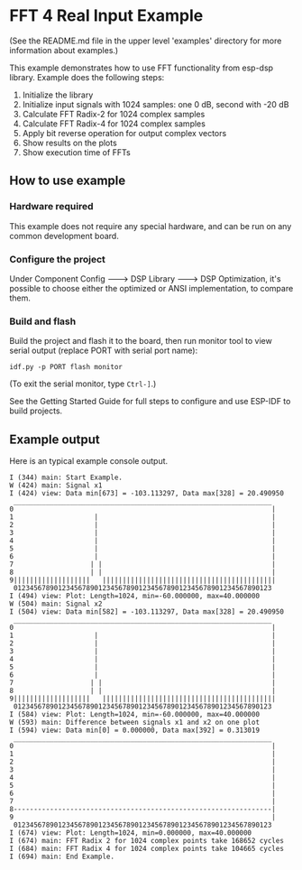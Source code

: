 # FFT 4 Real Input Example 

(See the README.md file in the upper level 'examples' directory for more information about examples.)

This example demonstrates how to use FFT functionality from esp-dsp library. Example does the following steps:

1. Initialize the library
2. Initialize input signals with 1024 samples: one 0 dB, second with -20 dB
3. Calculate FFT Radix-2 for 1024 complex samples
4. Calculate FFT Radix-4 for 1024 complex samples
5. Apply bit reverse operation for output complex vectors
6. Show results on the plots
7. Show execution time of FFTs

## How to use example

### Hardware required

This example does not require any special hardware, and can be run on any common development board.

### Configure the project

Under Component Config ---> DSP Library ---> DSP Optimization, it's possible to choose either the optimized or ANSI implementation, to compare them.

### Build and flash

Build the project and flash it to the board, then run monitor tool to view serial output (replace PORT with serial port name):

```
idf.py -p PORT flash monitor
```

(To exit the serial monitor, type ``Ctrl-]``.)

See the Getting Started Guide for full steps to configure and use ESP-IDF to build projects.

## Example output

Here is an typical example console output. 

```
I (344) main: Start Example.
W (424) main: Signal x1
I (424) view: Data min[673] = -103.113297, Data max[328] = 20.490950
 ________________________________________________________________
0                                                                |
1                    |                                           |
2                    |                                           |
3                    |                                           |
4                    |                                           |
5                    |                                           |
6                    |                                           |
7                   | |                                          |
8                   | |                                          |
9|||||||||||||||||||   |||||||||||||||||||||||||||||||||||||||||||
 0123456789012345678901234567890123456789012345678901234567890123
I (494) view: Plot: Length=1024, min=-60.000000, max=40.000000
W (504) main: Signal x2
I (504) view: Data min[582] = -103.113297, Data max[328] = 20.490950
 ________________________________________________________________
0                                                                |
1                    |                                           |
2                    |                                           |
3                    |                                           |
4                    |                                           |
5                    |                                           |
6                    |                                           |
7                   | |                                          |
8                   | |                                          |
9|||||||||||||||||||   |||||||||||||||||||||||||||||||||||||||||||
 0123456789012345678901234567890123456789012345678901234567890123
I (584) view: Plot: Length=1024, min=-60.000000, max=40.000000
W (593) main: Difference between signals x1 and x2 on one plot
I (594) view: Data min[0] = 0.000000, Data max[392] = 0.313019
 ________________________________________________________________
0                                                                |
1                                                                |
2                                                                |
3                                                                |
4                                                                |
5                                                                |
6                                                                |
7                                                                |
8----------------------------------------------------------------|
9                                                                |
 0123456789012345678901234567890123456789012345678901234567890123
I (674) view: Plot: Length=1024, min=0.000000, max=40.000000
I (674) main: FFT Radix 2 for 1024 complex points take 168652 cycles
I (684) main: FFT Radix 4 for 1024 complex points take 104665 cycles
I (694) main: End Example.
```
